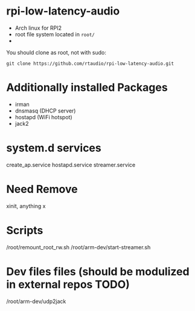 # rpi-low-latency-audio

* Arch linux for RPI2
* root file system located in ```root/```
* 
You should clone as root, not with sudo:
```su root
git clone https://github.com/rtaudio/rpi-low-latency-audio.git
```

# Additionally installed Packages
* irman
* dnsmasq (DHCP server)
* hostapd (WiFi hotspot)
* jack2

# system.d services
create_ap.service
hostapd.service
streamer.service



# Need Remove
xinit, anything x

# Scripts
/root/remount_root_rw.sh
/root/arm-dev/start-streamer.sh

# Dev files files (should be modulized in external repos TODO)
/root/arm-dev/udp2jack
